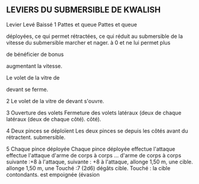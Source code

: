 ## LEVIERS DU SUBMERSIBLE DE KWALISH

Levier Levé Baissé
1 Pattes et queue Pattes et queue

déployées, ce qui permet  rétractées, ce qui réduit
au submersible de la vitesse du submersible
marcher et nager. à 0 et ne lui permet plus

de bénéficier de bonus

augmentant la vitesse.

Le volet de la vitre de

devant se ferme.

2 Le volet de la vitre de
devant s'ouvre.

3 Ouverture des volets Fermeture des volets
latéraux (deux de chaque latéraux (deux de chaque
côté). côté).

4 Deux pinces se déploïent Les deux pinces se
depuis les côtés avant du  rétractent.
submersible.

5 Chaque pince déployée Chaque pince déployée
effectue l'attaque effectue l'attaque
d'arme de corps à corps … d'arme de corps à corps
suivante :+8 à l'attaque, suivante : +8 à l'attaque,
allonge 1,50 m, une cible. allonge 1,50 m, une
Touché :7 (2d6) dégâts cible. Touché : la cible
contondants. est empoignée (évasion
